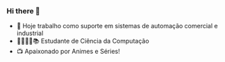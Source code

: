 ### Hi there 👋

- 🔭 Hoje trabalho como suporte em sistemas de automação comercial e industrial
- 🧑🏽‍🎓🏫📚 Estudante de Ciência da Computação
-  📺 Apaixonado por Animes e Séries!
